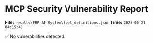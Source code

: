 # MCP Security Vulnerability Report
**File:** `results\ERP-AI-System\tool_definitions.json`
**Time:** `2025-06-21 04:15:48`

✅ No vulnerabilities detected.